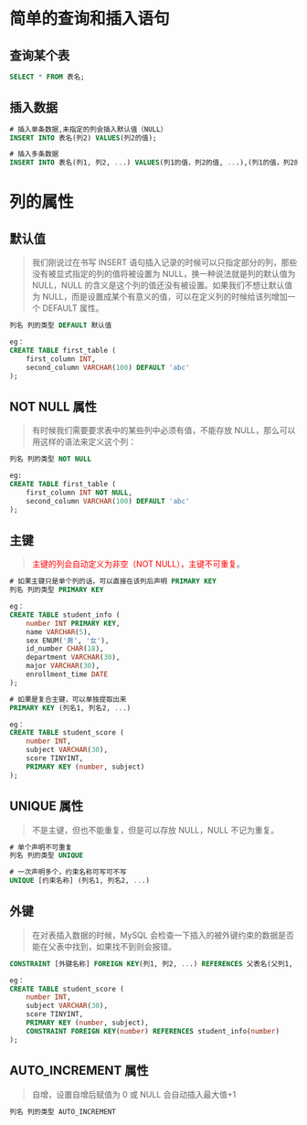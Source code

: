 # 简单的查询和插入语句

## 查询某个表

```sql
SELECT * FROM 表名;
```

## 插入数据

```sql
# 插入单条数据,未指定的列会插入默认值（NULL）
INSERT INTO 表名(列2) VALUES(列2的值);

# 插入多条数据
INSERT INTO 表名(列1, 列2, ...) VALUES(列1的值，列2的值, ...),(列1的值，列2的值, ...),...;
```

# 列的属性

## 默认值

> 我们刚说过在书写 INSERT 语句插入记录的时候可以只指定部分的列，那些没有被显式指定的列的值将被设置为 NULL，换一种说法就是列的默认值为 NULL，NULL 的含义是这个列的值还没有被设置。如果我们不想让默认值为 NULL，而是设置成某个有意义的值，可以在定义列的时候给该列增加一个 DEFAULT 属性。

```sql
列名 列的类型 DEFAULT 默认值

eg：
CREATE TABLE first_table (
    first_column INT,
    second_column VARCHAR(100) DEFAULT 'abc'
);
```

## NOT NULL 属性

> 有时候我们需要要求表中的某些列中必须有值，不能存放 NULL，那么可以用这样的语法来定义这个列：

```sql
列名 列的类型 NOT NULL

eg:
CREATE TABLE first_table (
    first_column INT NOT NULL,
    second_column VARCHAR(100) DEFAULT 'abc'
);
```

## 主键

> <span style="color:red">主键的列会自动定义为非空（NOT NULL），主键不可重复</span>。

```sql
# 如果主键只是单个列的话，可以直接在该列后声明 PRIMARY KEY
列名 列的类型 PRIMARY KEY

eg：
CREATE TABLE student_info (
    number INT PRIMARY KEY,
    name VARCHAR(5),
    sex ENUM('男', '女'),
    id_number CHAR(18),
    department VARCHAR(30),
    major VARCHAR(30),
    enrollment_time DATE
);

# 如果是复合主键，可以单独提取出来
PRIMARY KEY (列名1, 列名2, ...)

eg：
CREATE TABLE student_score (
    number INT,
    subject VARCHAR(30),
    score TINYINT,
    PRIMARY KEY (number, subject)
);
```

## UNIQUE 属性

> 不是主键，但也不能重复，但是可以存放 NULL，NULL 不记为重复。

```sql
# 单个声明不可重复
列名 列的类型 UNIQUE

# 一次声明多个，约束名称可写可不写
UNIQUE [约束名称] (列名1, 列名2, ...)
```

## 外键

> 在对表插入数据的时候，MySQL 会检查一下插入的被外键约束的数据是否能在父表中找到，如果找不到则会报错。

```sql
CONSTRAINT [外键名称] FOREIGN KEY(列1, 列2, ...) REFERENCES 父表名(父列1, 父列2, ...);

eg：
CREATE TABLE student_score (
    number INT,
    subject VARCHAR(30),
    score TINYINT,
    PRIMARY KEY (number, subject),
    CONSTRAINT FOREIGN KEY(number) REFERENCES student_info(number)
);
```

## AUTO_INCREMENT 属性

> 自增，设置自增后赋值为 0 或 NULL 会自动插入最大值+1

```sql
列名 列的类型 AUTO_INCREMENT
```
